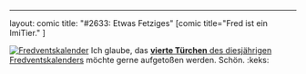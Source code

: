 ---
layout: comic
title: "#2633: Etwas Fetziges"
[comic title="Fred ist ein ImiTier." ]

<a href="http://www.fonflatter.de/der-fetzige-fredventskalender-2012" title="Der fetzige Fredventskalender"><img src="http://www.fonflatter.de/adv12/fredventskalender_banner.png" alt="Fredventskalender" /></a>
Ich glaube, das <a href="http://www.fonflatter.de/2012/12/04/das-4-turchen-2/"><strong>vierte Türchen</strong> des diesjährigen Fredventskalenders</a> möchte gerne aufgetoßen werden. Schön.
:keks:

